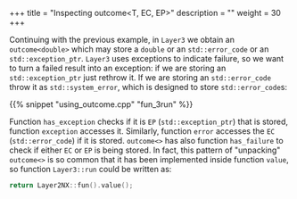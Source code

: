 +++
title = "Inspecting outcome<T, EC, EP>"
description = ""
weight = 30
+++

Continuing with the previous example, in `Layer3` we obtain an `outcome<double>` which may store a `double` or an `std::error_code` or an `std::exception_ptr`.
`Layer3` uses exceptions to indicate failure, so we want to turn a failed result into an exception: if we are storing an `std::exception_ptr` just rethrow it.
If we are storing an `std::error_code` throw it as `std::system_error`, which is designed to store `std::error_code`s:

{{% snippet "using_outcome.cpp" "fun_3run" %}}

Function `has_exception` checks if it is `EP` (`std::exception_ptr`) that is stored, function `exception` accesses it. Similarly, function `error` accesses the `EC` (`std::error_code`) if it is stored.
`outcome<>` has also function `has_failure` to check if either `EC` or `EP` is being stored. In fact, this pattern of "unpacking" `outcome<>`
is so common that it has been implemented inside function `value`, so function `Layer3::run` could be written as:

```c++
return Layer2NX::fun().value();
```   
